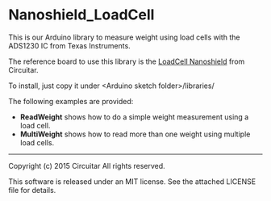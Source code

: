 Nanoshield_LoadCell
===================

This is our Arduino library to measure weight using load cells with the ADS1230 IC from Texas Instruments.

The reference board to use this library is the [LoadCell Nanoshield](https://www.circuitar.com.br/en/nanoshields/modules/loadcell/) from Circuitar.

To install, just copy it under &lt;Arduino sketch folder&gt;/libraries/

The following examples are provided:

* **ReadWeight** shows how to do a simple weight measurement using a load cell.
* **MultiWeight** shows how to read more than one weight using multiple load cells.

---
Copyright (c) 2015 Circuitar
All rights reserved.

This software is released under an MIT license. See the attached LICENSE file for details.

